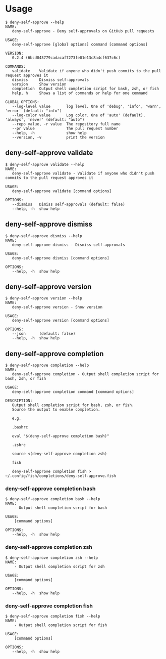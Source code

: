 # Usage

<!-- This is generated by scripts/generate-usage.sh. Don't edit this file directly. -->

```console
$ deny-self-approve --help
NAME:
   deny-self-approve - Deny self-approvals on GitHub pull requests

USAGE:
   deny-self-approve [global options] command [command options]

VERSION:
   0.2.4 (6bcd843779cadacaf7273fe01e13c8a4cf637c6c)

COMMANDS:
   validate    Validate if anyone who didn't push commits to the pull request approves it
   dismiss     Dismiss self-approvals
   version     Show version
   completion  Output shell completion script for bash, zsh, or fish
   help, h     Shows a list of commands or help for one command

GLOBAL OPTIONS:
   --log-level value       log level. One of 'debug', 'info', 'warn', 'error' (default: "info")
   --log-color value       Log color. One of 'auto' (default), 'always', 'never' (default: "auto")
   --repo value, -r value  The repository full name
   --pr value              The pull request number
   --help, -h              show help
   --version, -v           print the version
```

## deny-self-approve validate

```console
$ deny-self-approve validate --help
NAME:
   deny-self-approve validate - Validate if anyone who didn't push commits to the pull request approves it

USAGE:
   deny-self-approve validate [command options]

OPTIONS:
   --dismiss   Dimiss self-approvals (default: false)
   --help, -h  show help
```

## deny-self-approve dismiss

```console
$ deny-self-approve dismiss --help
NAME:
   deny-self-approve dismiss - Dismiss self-approvals

USAGE:
   deny-self-approve dismiss [command options]

OPTIONS:
   --help, -h  show help
```

## deny-self-approve version

```console
$ deny-self-approve version --help
NAME:
   deny-self-approve version - Show version

USAGE:
   deny-self-approve version [command options]

OPTIONS:
   --json      (default: false)
   --help, -h  show help
```

## deny-self-approve completion

```console
$ deny-self-approve completion --help
NAME:
   deny-self-approve completion - Output shell completion script for bash, zsh, or fish

USAGE:
   deny-self-approve completion command [command options]

DESCRIPTION:
   Output shell completion script for bash, zsh, or fish.
   Source the output to enable completion.

   e.g.

   .bashrc

   eval "$(deny-self-approve completion bash)"

   .zshrc

   source <(deny-self-approve completion zsh)

   fish

   deny-self-approve completion fish > ~/.config/fish/completions/deny-self-approve.fish

```

### deny-self-approve completion bash

```console
$ deny-self-approve completion bash --help
NAME:
    - Output shell completion script for bash

USAGE:
    [command options]

OPTIONS:
   --help, -h  show help
```

### deny-self-approve completion zsh

```console
$ deny-self-approve completion zsh --help
NAME:
    - Output shell completion script for zsh

USAGE:
    [command options]

OPTIONS:
   --help, -h  show help
```

### deny-self-approve completion fish

```console
$ deny-self-approve completion fish --help
NAME:
    - Output shell completion script for fish

USAGE:
    [command options]

OPTIONS:
   --help, -h  show help
```
